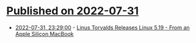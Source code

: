 # [Published on 2022-07-31](index.md)

* [2022-07-31, 23:29:00](https://apple.slashdot.org/story/22/07/31/2326216/linus-torvalds-releases-linux-519---from-an-apple-silicon-macbook?utm_source=rss1.0mainlinkanon&utm_medium=feed) - [Linus Torvalds Releases Linux 5.19 - From an Apple Silicon MacBook](https://apple.slashdot.org/story/22/07/31/2326216/linus-torvalds-releases-linux-519---from-an-apple-silicon-macbook?utm_source=rss1.0mainlinkanon&utm_medium=feed)
